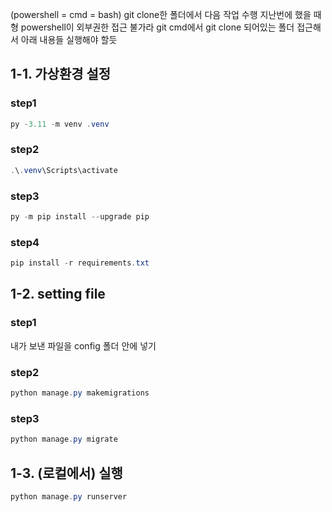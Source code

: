
(powershell = cmd = bash)
git clone한 폴더에서 다음 작업 수행
지난번에 했을 때 형 powershell이 외부권한 접근 불가라 git cmd에서 git clone 되어있는 폴더 접근해서
아래 내용들 실행해야 할듯

## 1-1. 가상환경 설정
### step1
```powershell
py -3.11 -m venv .venv
```
### step2
```powershell
.\.venv\Scripts\activate      
```

### step3
```powershell
py -m pip install --upgrade pip     
```

### step4
```powershell
pip install -r requirements.txt  
```

## 1-2. setting file
### step1
내가 보낸 파일을 config 폴더 안에 넣기

### step2
```powershell
python manage.py makemigrations      
```

### step3
```powershell
python manage.py migrate          
```

## 1-3. (로컬에서) 실행
```powershell
python manage.py runserver    
```
